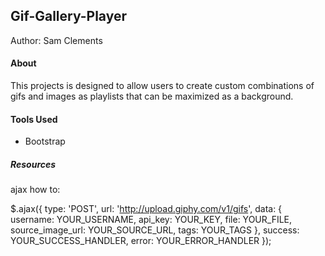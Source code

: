## Gif-Gallery-Player

Author: Sam Clements

#### About
This projects is designed to allow users to create custom combinations of gifs and images
as playlists that can be maximized as a background.


#### Tools Used
* Bootstrap

<!-- Latest compiled and minified CSS -->
<link rel="stylesheet" href="https://maxcdn.bootstrapcdn.com/bootstrap/latest/css/bootstrap.min.css">

<!-- Optional theme -->
<link rel="stylesheet" href="https://maxcdn.bootstrapcdn.com/bootstrap/latest/css/bootstrap-theme.min.css">

##### Resources

ajax how to:

$.ajax({
    type: 'POST',
    url: 'http://upload.giphy.com/v1/gifs',
    data: {
        username: YOUR_USERNAME,
        api_key: YOUR_KEY,
        file: YOUR_FILE,
        source_image_url: YOUR_SOURCE_URL,
        tags: YOUR_TAGS
    },
    success: YOUR_SUCCESS_HANDLER,
    error: YOUR_ERROR_HANDLER
});  
